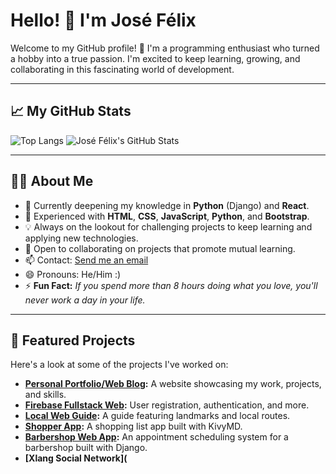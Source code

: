# Hello! 👋 I'm José Félix

Welcome to my GitHub profile! 🚀 I'm a programming enthusiast who turned a hobby into a true passion. I'm excited to keep learning, growing, and collaborating in this fascinating world of development.

---

## 📈 My GitHub Stats

![Top Langs](https://github-readme-stats.vercel.app/api/top-langs/?username=AmeriK88&layout=compact&theme=radical&cache_seconds=1800)
![José Félix's GitHub Stats](https://github-readme-stats.vercel.app/api?username=AmeriK88&show_icons=true&theme=radical&cache_seconds=1800)

---

## 🧑‍💻 About Me

- 👀 Currently deepening my knowledge in **Python** (Django) and **React**.
- 🌱 Experienced with **HTML**, **CSS**, **JavaScript**, **Python**, and **Bootstrap**.
- 💡 Always on the lookout for challenging projects to keep learning and applying new technologies.
- 💬 Open to collaborating on projects that promote mutual learning.
- 📫 Contact: [Send me an email](mailto:lanzaltura17@gmail.com)
- 😄 Pronouns: He/Him :)
- ⚡ **Fun Fact:** _If you spend more than 8 hours doing what you love, you'll never work a day in your life._

---

## 🌟 Featured Projects

Here's a look at some of the projects I've worked on:

- **[Personal Portfolio/Web Blog](https://josefe.eu.pythonanywhere.com/):** A website showcasing my work, projects, and skills.
- **[Firebase Fullstack Web](https://github.com/AmeriK88/Fullstack-web-app):** User registration, authentication, and more.
- **[Local Web Guide](https://github.com/AmeriK88/Guia-web-local):** A guide featuring landmarks and local routes.
- **[Shopper App](https://github.com/AmeriK88/KivyMD-Shopper-appr):** A shopping list app built with KivyMD.
- **[Barbershop Web App](https://github.com/AmeriK88/Refactorizaci-n-cabigote-barber):** An appointment scheduling system for a barbershop built with Django.
- **[Xlang Social Network](**
